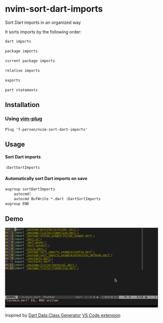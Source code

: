 # nvim-sort-dart-imports
Sort Dart imports in an organized way

It sorts imports by the following order:
```
dart imports

package imports

current package imports

relative imports

exports

part statements
```

## Installation
### Using [vim-plug](https://github.com/junegunn/vim-plug)

```vim
Plug 'f-person/nvim-sort-dart-imports'
```

## Usage
#### Sort Dart imports
```vim
:DartSortImports
```

#### Automatically sort Dart imports on save
```vim
augroup sortDartImports
	autocmd!
	autocmd BufWrite *.dart :DartSortImports
augroup END
```

## Demo
![demo](assets/demo.gif?raw=true)

Inspired by [Dart Data Class Generator](https://github.com/bnxm/Dart-Data-Class-Generator) [VS Code extension](https://marketplace.visualstudio.com/items?itemName=BendixMa.dart-data-class-generator)
